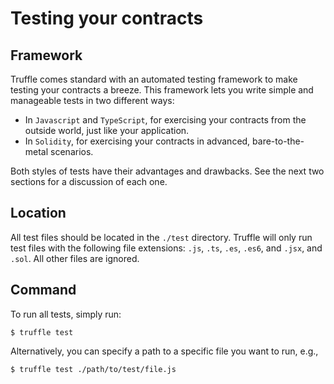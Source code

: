 # Testing your contracts

## Framework

Truffle comes standard with an automated testing framework to make testing your contracts a breeze. This framework lets you write simple and manageable tests in two different ways:

* In `Javascript` and `TypeScript`, for exercising your contracts from the outside world, just like your application.
* In `Solidity`, for exercising your contracts in advanced, bare-to-the-metal scenarios.

Both styles of tests have their advantages and drawbacks. See the next two sections for a discussion of each one.

## Location

All test files should be located in the `./test` directory. Truffle will only run test files with the following file extensions: `.js`, `.ts`, `.es`, `.es6`, and `.jsx`, and `.sol`. All other files are ignored.

## Command

To run all tests, simply run:

```
$ truffle test
```

Alternatively, you can specify a path to a specific file you want to run, e.g.,

```none
$ truffle test ./path/to/test/file.js
```